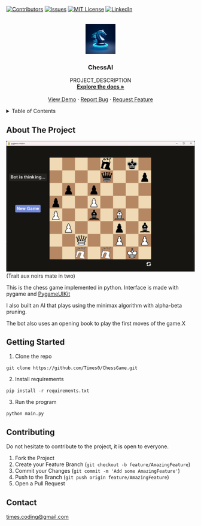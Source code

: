 <!-- ChessGame, ChessAI, PROJECT_DESCRIPTION  -->

[![Contributors][contributors-shield]][contributors-url]
[![Issues][issues-shield]][issues-url]
[![MIT License][license-shield]][license-url]
[![LinkedIn][linkedin-shield]][linkedin-url]



<!-- PROJECT LOGO -->
<br />
<div align="center">
  <a href="https://github.com/Times0/ChessGame">
    <img src="images/logo.jpeg" alt="Logo" width="80" height="80">
  </a>

<h3 align="center">ChessAI</h3>

  <p align="center">
    PROJECT_DESCRIPTION
    <br />
    <a href="https://github.com/Times0/ChessGame"><strong>Explore the docs »</strong></a>
    <br />
    <br />
    <a href="https://github.com/Times0/ChessGame">View Demo</a>
    ·
    <a href="https://github.com/Times0/ChessGame/issues">Report Bug</a>
    ·
    <a href="https://github.com/Times0/ChessGame/issues">Request Feature</a>
  </p>
</div>



<!-- TABLE OF CONTENTS -->
<details>
  <summary>Table of Contents</summary>
  <ol>
    <li>
      <a href="#about-the-project">About The Project</a>
      <ul>
        <li><a href="#built-with">Built With</a></li>
      </ul>
    </li>
    <li>
      <a href="#getting-started">Getting Started</a>
      <ul>
        <li><a href="#prerequisites">Prerequisites</a></li>
        <li><a href="#installation">Installation</a></li>
      </ul>
    </li>
    <li><a href="#usage">Usage</a></li>
    <li><a href="#roadmap">Roadmap</a></li>
    <li><a href="#contributing">Contributing</a></li>
    <li><a href="#license">License</a></li>
    <li><a href="#contact">Contact</a></li>
    <li><a href="#acknowledgments">Acknowledgments</a></li>
  </ol>
</details>



<!-- ABOUT THE PROJECT -->

## About The Project

![mat en 2 pour les noirs](images/img_1.png)
(Trait aux noirs mate in two)

This is the chess game implemented in python. Interface is made with pygame and <a href=""> PygameUIKit </a>

I also built an AI that plays using the minimax algorithm with alpha-beta pruning.

The bot also uses an opening book to play the first moves of the game.X


<!-- GETTING STARTED -->

## Getting Started

1. Clone the repo

```
git clone https://github.com/Times0/ChessGame.git
```

2. Install requirements

``` 
pip install -r requirements.txt
```

3. Run the program

```
python main.py
```


## Contributing

Do not hesitate to contribute to the project, it is open to everyone.

1. Fork the Project
2. Create your Feature Branch (`git checkout -b feature/AmazingFeature`)
3. Commit your Changes (`git commit -m 'Add some AmazingFeature'`)
4. Push to the Branch (`git push origin feature/AmazingFeature`)
5. Open a Pull Request

<!-- CONTACT -->

## Contact

times.coding@gmail.com

<!-- MARKDOWN LINKS & IMAGES -->
<!-- https://www.markdownguide.org/basic-syntax/#reference-style-links -->

[contributors-shield]: https://img.shields.io/github/contributors/Times0/ChessGame.svg?style=for-the-badge

[contributors-url]: https://github.com/Times0/ChessGame/graphs/contributors

[forks-shield]: https://img.shields.io/github/forks/Times0/ChessGame.svg?style=for-the-badge

[forks-url]: https://github.com/Times0/ChessGame/network/members

[stars-shield]: https://img.shields.io/github/stars/Times0/ChessGame.svg?style=for-the-badge

[stars-url]: https://github.com/Times0/ChessGame/stargazers

[issues-shield]: https://img.shields.io/github/issues/Times0/ChessGame.svg?style=for-the-badge

[issues-url]: https://github.com/Times0/ChessGame/issues

[license-shield]: https://img.shields.io/github/license/Times0/ChessGame.svg?style=for-the-badge

[license-url]: https://github.com/Times0/ChessGame/blob/master/LICENSE.txt

[linkedin-shield]: https://img.shields.io/badge/-LinkedIn-black.svg?style=for-the-badge&logo=linkedin&colorB=555

[linkedin-url]: https://www.linkedin.com/in/dorian-cheval%C3%A9rias-ba5126255/

[product-screenshot]: images/screenshot.png

[product-screenshot-2]: images/screenshot2.png

[Next.js]: https://img.shields.io/badge/next.js-000000?style=for-the-badge&logo=nextdotjs&logoColor=white

[Next-url]: https://nextjs.org/

[React.js]: https://img.shields.io/badge/React-20232A?style=for-the-badge&logo=react&logoColor=61DAFB

[React-url]: https://reactjs.org/

[Vue.js]: https://img.shields.io/badge/Vue.js-35495E?style=for-the-badge&logo=vuedotjs&logoColor=4FC08D

[Vue-url]: https://vuejs.org/

[Angular.io]: https://img.shields.io/badge/Angular-DD0031?style=for-the-badge&logo=angular&logoColor=white

[Angular-url]: https://angular.io/

[Svelte.dev]: https://img.shields.io/badge/Svelte-4A4A55?style=for-the-badge&logo=svelte&logoColor=FF3E00

[Svelte-url]: https://svelte.dev/

[Laravel.com]: https://img.shields.io/badge/Laravel-FF2D20?style=for-the-badge&logo=laravel&logoColor=white

[Laravel-url]: https://laravel.com

[Bootstrap.com]: https://img.shields.io/badge/Bootstrap-563D7C?style=for-the-badge&logo=bootstrap&logoColor=white

[Bootstrap-url]: https://getbootstrap.com

[JQuery.com]: https://img.shields.io/badge/jQuery-0769AD?style=for-the-badge&logo=jquery&logoColor=white

[JQuery-url]: https://jquery.com 
